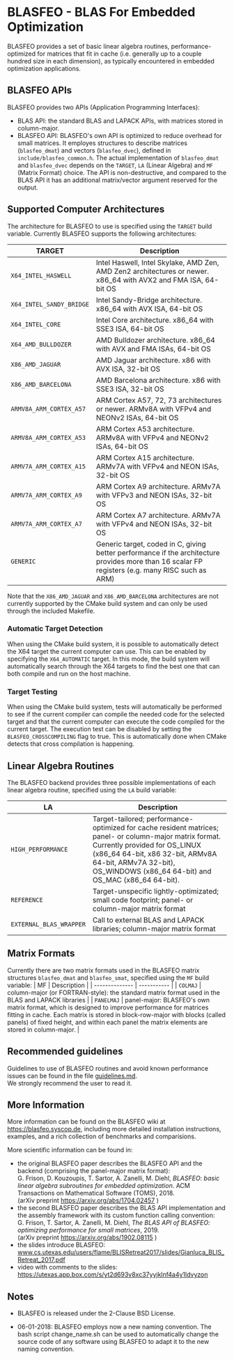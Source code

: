 # BLASFEO - BLAS For Embedded Optimization

BLASFEO provides a set of basic linear algebra routines, performance-optimized for matrices that fit in cache (i.e. generally up to a couple hundred size in each dimension), as typically encountered in embedded optimization applications.

## BLASFEO APIs

BLASFEO provides two APIs (Application Programming Interfaces):
- BLAS API: the standard BLAS and LAPACK APIs, with matrices stored in column-major.
- BLASFEO API: BLASFEO's own API is optimized to reduce overhead for small matrices.
It employes structures to describe matrices (```blasfeo_dmat```) and vectors (```blasfeo_dvec```), defined in ```include/blasfeo_common.h```.
The actual implementation of ```blasfeo_dmat``` and ```blasfeo_dvec``` depends on the ```TARGET```, ```LA``` (Linear Algebra) and ```MF``` (Matrix Format) choice.
The API is non-destructive, and compared to the BLAS API it has an additional matrix/vector argument reserved for the output.

## Supported Computer Architectures

The architecture for BLASFEO to use is specified using the ```TARGET``` build variable.
Currently BLASFEO supports the following architectures:

| TARGET                       | Description |
| ---------------------------- | ------------------------------------------------------------- |
| ```X64_INTEL_HASWELL```      | Intel Haswell, Intel Skylake, AMD Zen, AMD Zen2 architectures or newer. x86_64 with AVX2 and FMA ISA, 64-bit OS |
| ```X64_INTEL_SANDY_BRIDGE``` | Intel Sandy-Bridge architecture. x86_64 with AVX ISA, 64-bit OS |
| ```X64_INTEL_CORE```         | Intel Core architecture. x86_64 with SSE3 ISA, 64-bit OS |
| ```X64_AMD_BULLDOZER```      | AMD Bulldozer architecture. x86_64 with AVX and FMA ISAs, 64-bit OS |
| ```X86_AMD_JAGUAR```         | AMD Jaguar architecture. x86 with AVX ISA, 32-bit OS |
| ```X86_AMD_BARCELONA```      | AMD Barcelona architecture. x86 with SSE3 ISA, 32-bit OS |
| ```ARMV8A_ARM_CORTEX_A57```  | ARM Cortex A57, 72, 73 architectures or newer. ARMv8A with VFPv4 and NEONv2 ISAs, 64-bit OS |
| ```ARMV8A_ARM_CORTEX_A53```  | ARM Cortex A53 architecture. ARMv8A with VFPv4 and NEONv2 ISAs, 64-bit OS |
| ```ARMV7A_ARM_CORTEX_A15```  | ARM Cortex A15 architecture. ARMv7A with VFPv4 and NEON ISAs, 32-bit OS |
| ```ARMV7A_ARM_CORTEX_A9```   | ARM Cortex A9 architecture. ARMv7A with VFPv3 and NEON ISAs, 32-bit OS |
| ```ARMV7A_ARM_CORTEX_A7```   | ARM Cortex A7 architecture. ARMv7A with VFPv4 and NEON ISAs, 32-bit OS |
| ```GENERIC```                | Generic target, coded in C, giving better performance if the architecture provides more than 16 scalar FP registers (e.g. many RISC such as ARM) |

Note that the ```X86_AMD_JAGUAR``` and ```X86_AMD_BARCELONA``` architectures are not currently supported by the CMake build system and can only be used through the included Makefile.

### Automatic Target Detection

When using the CMake build system, it is possible to automatically detect the X64 target the current computer can use.
This can be enabled by specifying the ```X64_AUTOMATIC``` target.
In this mode, the build system will automatically search through the X64 targets to find the best one that can both compile and run on the host machine.

### Target Testing

When using the CMake build system, tests will automatically be performed to see if the current compiler can compile the needed code for the selected target and that the current computer can execute the code compiled for the current target.
The execution test can be disabled by setting the ```BLASFEO_CROSSCOMPILING``` flag to true.
This is automatically done when CMake detects that cross compilation is happening.

## Linear Algebra Routines

The BLASFEO backend provides three possible implementations of each linear algebra routine, specified using the ```LA``` build variable:

| LA                          | Description |
| --------------------------- | ------------------------------------------------------------- |
| ```HIGH_PERFORMANCE```      | Target-tailored; performance-optimized for cache resident matrices; panel- or column-major matrix format. Currently provided for OS_LINUX (x86_64 64-bit, x86 32-bit, ARMv8A 64-bit, ARMv7A 32-bit), OS_WINDOWS (x86_64 64-bit) and OS_MAC (x86_64 64-bit). |
| ```REFERENCE```             | Target-unspecific lightly-optimizated; small code footprint; panel- or column-major matrix format |
| ```EXTERNAL_BLAS_WRAPPER``` | Call to external BLAS and LAPACK libraries; column-major matrix format |

## Matrix Formats

Currently there are two matrix formats used in the BLASFEO matrix structures ```blasfeo_dmat``` and ```blasfeo_smat```, specified using the ```MF``` build variable:
| MF             | Description |
| -------------- | ----------- |
| ```COLMAJ```   | column-major (or FORTRAN-style): the standard matrix format used in the BLAS and LAPACK libraries |
| ```PANELMAJ``` | panel-major: BLASFEO's own matrix format, which is designed to improve performance for matrices fitting in cache. Each matrix is stored in block-row-major with blocks (called panels) of fixed height, and within each panel the matrix elements are stored in column-major. |

## Recommended guidelines

Guidelines to use of BLASFEO routines and avoid known performance issues can be found in the file
[guidelines.md](https://github.com/giaf/blasfeo/blob/master/guidelines.md). <br/>
We strongly recommend the user to read it.

## More Information

More information can be found on the BLASFEO wiki at https://blasfeo.syscop.de, including more detailed installation instructions, examples, and a rich collection of benchmarks and comparisions.

More scientific information can be found in:
- the original BLASFEO paper describes the BLASFEO API and the backend (comprising the panel-major matrix format): <br/>
G. Frison, D. Kouzoupis, T. Sartor, A. Zanelli, M. Diehl, *BLASFEO: basic linear algebra subroutines for embedded optimization*. ACM Transactions on Mathematical Software (TOMS), 2018. <br/>
(arXiv preprint https://arxiv.org/abs/1704.02457 )
- the second BLASFEO paper describes the BLAS API implementation and the assembly framework with its custom function calling convention: <br/>
G. Frison, T. Sartor, A. Zanelli, M. Diehl, *The BLAS API of BLASFEO: optimizing performance for small matrices*, 2019. <br/>
(arXiv preprint https://arxiv.org/abs/1902.08115 )
- the slides introduce BLASFEO: <br/>
www.cs.utexas.edu/users/flame/BLISRetreat2017/slides/Gianluca_BLIS_Retreat_2017.pdf
- video with comments to the slides: <br/>
https://utexas.app.box.com/s/yt2d693v8xc37yyjklnf4a4y1ldvyzon

## Notes

- BLASFEO is released under the 2-Clause BSD License.

- 06-01-2018: BLASFEO employs now a new naming convention.
The bash script change_name.sh can be used to automatically change the source code of any software using BLASFEO to adapt it to the new naming convention.
